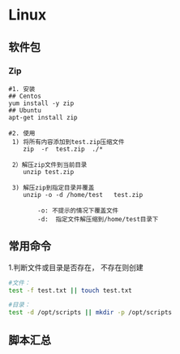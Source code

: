 # Linux 



## 软件包

### Zip

```shell
#1. 安装
## Centos
yum install -y zip
## Ubuntu
apt-get install zip

#2. 使用
 1) 将所有内容添加到test.zip压缩文件
    zip  -r  test.zip  ./*   
     
 2）解压zip文件到当前目录
    unzip test.zip

 3) 解压zip到指定目录并覆盖
    unzip -o -d /home/test   test.zip 
     
    	-o: 不提示的情况下覆盖文件
        -d:  指定文件解压缩到/home/test目录下

```













## 常用命令

1.判断文件或目录是否存在， 不存在则创建
```bash
#文件：
test -f test.txt || touch test.txt

#目录：
test -d /opt/scripts || mkdir -p /opt/scripts

```


## 脚本汇总









